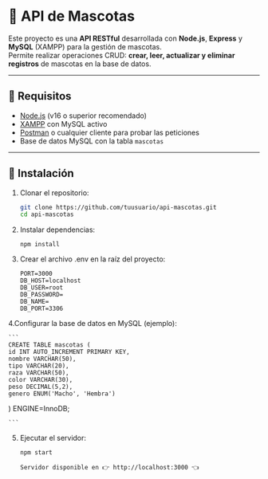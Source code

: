 # 🐾 API de Mascotas

Este proyecto es una **API RESTful** desarrollada con **Node.js**, **Express** y **MySQL** (XAMPP) para la gestión de mascotas.  
Permite realizar operaciones CRUD: **crear, leer, actualizar y eliminar registros** de mascotas en la base de datos.

---

## 📌 Requisitos

- [Node.js](https://nodejs.org/) (v16 o superior recomendado)
- [XAMPP](https://www.apachefriends.org/es/index.html) con MySQL activo
- [Postman](https://www.postman.com/) o cualquier cliente para probar las peticiones
- Base de datos MySQL con la tabla `mascotas`

---

## 📂 Instalación

1. Clonar el repositorio:
   ```bash
   git clone https://github.com/tuusuario/api-mascotas.git
   cd api-mascotas

2. Instalar dependencias:
    ```
    npm install
    ```

3. Crear el archivo .env en la raíz del proyecto:
    ```
    PORT=3000
    DB_HOST=localhost
    DB_USER=root
    DB_PASSWORD=
    DB_NAME=
    DB_PORT=3306
    ```

4.Configurar la base de datos en MySQL (ejemplo):

    ```
    CREATE TABLE mascotas (
    id INT AUTO_INCREMENT PRIMARY KEY,
    nombre VARCHAR(50),
    tipo VARCHAR(20),
    raza VARCHAR(50),
    color VARCHAR(30),
    peso DECIMAL(5,2),
    genero ENUM('Macho', 'Hembra')
) ENGINE=InnoDB;

    ```

5. Ejecutar el servidor:
    ```
    npm start
    ```
    ```
    Servidor disponible en 👉 http://localhost:3000 👈
    ```